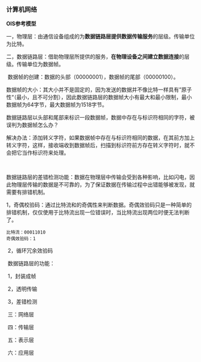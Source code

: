 ### 计算机网络

**OIS参考模型**

​	一，物理层：由通信设备组成的为**数据链路层提供数据传输服务**的层级。传输单位为比特。

​	二，数据链路层：借助物理层所提供的服务，**在物理设备之间建立数据连接**的层级。传输单位为数据帧。

​		数据帧的创建：数据的头部（00000001），数据帧的尾部（00000100）。



​		数据帧的大小：其大小并不是固定的，因为发送的数据并不像比特一样具有”原子性“（最小，且不可分割），因此数据链路层的数据帧大小有最大和最小限制，最小数据帧为64字节，最大数据帧为1518字节。



​		数据链路层以头部和尾部来标识一段数据帧，数据中存在与标识符相同的字符，被误判为数据帧怎么办？

​		解决办法：添加转义字符，如果数据帧中存在与标识符相同的数据，在其前方加上转义字符，这样，接收端收到数据帧后，扫描到标识符前方存在转义字符时，就不会把它当作标识符来处理。

​		

​		数据链路层的差错检测功能：数据在物理层中传输会受到各种影响，比如闪电，因此物理层传输的数据是不可靠的，为了保证数据在传输过程中出错能够被发现，就需要有排错机制。

​		1，奇偶校验码：通过比特流和的奇偶性来判断数据。奇偶效验码只是一种简单的排错机制，仅仅使用于比特流出现一位错误时，当比特流出现两位时便无法判断了。

```xm
比特流：00011010
奇偶效验码：1
```

​		2，循环冗余效验码

​		数据链路层的功能：

​		1，封装成帧

​		2，透明传输

​		3，差错检测

​	三：网络层

​	四：传输层

​	五：表示层

​	六：应用层

